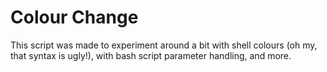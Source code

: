 # Colour Change
This script was made to experiment around a bit with shell colours (oh my, that syntax is ugly!), with bash script parameter handling, and more.
